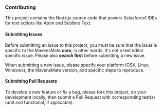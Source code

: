 ### Contributing

This project contains the Node.js source code that powers Salesforce1 IDEs for text editors like Atom and Sublime Text. 

#### Submitting Issues

Before submitting an issue to this project, you must be sure that the issue is specific to the MavensMate **core**, in other words, it's not a text editor specific issue. Please also **search first** before submitting a new issue.

When submitting a new issue, please specify your platform (OSX, Linux, Windows), the MavensMate version, and specific steps to reproduce.

#### Submitting Pull Requests

To develop a new feature or fix a bug, please fork this project, do your development locally, then submit a Pull Request with corresponding test(s) (unit and functional, if applicable).
